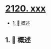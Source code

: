 # [2120. xxx](https://github.com/Tdahuyou/TNotes.leetcode/tree/main/notes/2120.%20xxx)

<!-- region:toc -->

- [1. 📝 概述](#1--概述)

<!-- endregion:toc -->

## 1. 📝 概述
